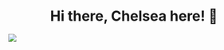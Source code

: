 <h1 align="center">Hi there, Chelsea here! 👋</h1><img src="http://pixelartmaker-data-78746291193.nyc3.digitaloceanspaces.com/image/111840fa3f0ed80.png"/>
